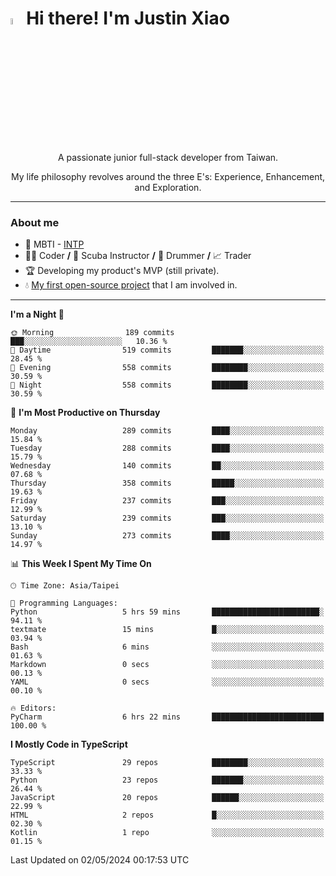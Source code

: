 # <img src="https://media.giphy.com/media/hvRJCLFzcasrR4ia7z/giphy.gif" width="5%">Hi there! I'm Justin Xiao
<p align="center">A passionate junior full-stack developer from Taiwan.  </p>
<p align="center">My life philosophy revolves around the three E's: Experience, Enhancement, and Exploration.</p>

---
### About me
- 👀 MBTI - [INTP](https://www.16personalities.com/intp-personality)
- 👨‍💻 Coder **/** 🤿 Scuba Instructor **/** 🥁 Drummer **/** 📈 Trader
- 🏆 Developing my product's MVP (still private).
- 💧 [My first open-source project](https://github.com/Game-as-a-Service/Game-Lobby-Web) that I am involved in.

---
<!--START_SECTION:waka-->
**I'm a Night 🦉** 

```text
🌞 Morning                189 commits         ███░░░░░░░░░░░░░░░░░░░░░░   10.36 % 
🌆 Daytime                519 commits         ███████░░░░░░░░░░░░░░░░░░   28.45 % 
🌃 Evening                558 commits         ████████░░░░░░░░░░░░░░░░░   30.59 % 
🌙 Night                  558 commits         ████████░░░░░░░░░░░░░░░░░   30.59 % 
```
📅 **I'm Most Productive on Thursday** 

```text
Monday                   289 commits         ████░░░░░░░░░░░░░░░░░░░░░   15.84 % 
Tuesday                  288 commits         ████░░░░░░░░░░░░░░░░░░░░░   15.79 % 
Wednesday                140 commits         ██░░░░░░░░░░░░░░░░░░░░░░░   07.68 % 
Thursday                 358 commits         █████░░░░░░░░░░░░░░░░░░░░   19.63 % 
Friday                   237 commits         ███░░░░░░░░░░░░░░░░░░░░░░   12.99 % 
Saturday                 239 commits         ███░░░░░░░░░░░░░░░░░░░░░░   13.10 % 
Sunday                   273 commits         ████░░░░░░░░░░░░░░░░░░░░░   14.97 % 
```


📊 **This Week I Spent My Time On** 

```text
🕑︎ Time Zone: Asia/Taipei

💬 Programming Languages: 
Python                   5 hrs 59 mins       ████████████████████████░   94.11 % 
textmate                 15 mins             █░░░░░░░░░░░░░░░░░░░░░░░░   03.94 % 
Bash                     6 mins              ░░░░░░░░░░░░░░░░░░░░░░░░░   01.63 % 
Markdown                 0 secs              ░░░░░░░░░░░░░░░░░░░░░░░░░   00.13 % 
YAML                     0 secs              ░░░░░░░░░░░░░░░░░░░░░░░░░   00.10 % 

🔥 Editors: 
PyCharm                  6 hrs 22 mins       █████████████████████████   100.00 % 
```

**I Mostly Code in TypeScript** 

```text
TypeScript               29 repos            ████████░░░░░░░░░░░░░░░░░   33.33 % 
Python                   23 repos            ███████░░░░░░░░░░░░░░░░░░   26.44 % 
JavaScript               20 repos            ██████░░░░░░░░░░░░░░░░░░░   22.99 % 
HTML                     2 repos             █░░░░░░░░░░░░░░░░░░░░░░░░   02.30 % 
Kotlin                   1 repo              ░░░░░░░░░░░░░░░░░░░░░░░░░   01.15 % 
```




 Last Updated on 02/05/2024 00:17:53 UTC
<!--END_SECTION:waka-->
